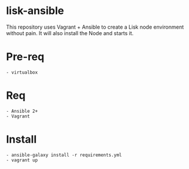 # lisk-ansible
This repository uses Vagrant + Ansible to create a Lisk node environment without pain.
It will also install the Node and starts it.

# Pre-req
    - virtualbox

# Req
    - Ansible 2+
    - Vagrant

# Install

    - ansible-galaxy install -r requirements.yml
    - vagrant up
